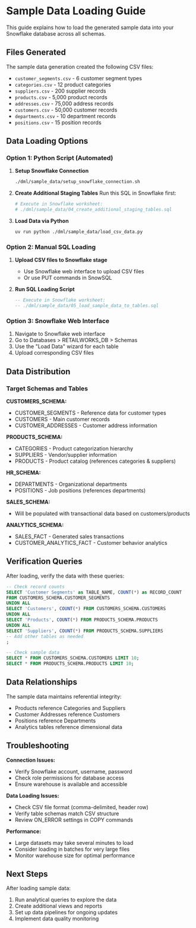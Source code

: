 # Sample Data Loading Guide

This guide explains how to load the generated sample data into your Snowflake database across all schemas.

## Files Generated

The sample data generation created the following CSV files:
- `customer_segments.csv` - 6 customer segment types
- `categories.csv` - 12 product categories  
- `suppliers.csv` - 200 supplier records
- `products.csv` - 5,000 product records
- `addresses.csv` - 75,000 address records
- `customers.csv` - 50,000 customer records
- `departments.csv` - 10 department records
- `positions.csv` - 15 position records

## Data Loading Options

### Option 1: Python Script (Automated)

1. **Setup Snowflake Connection**
   ```bash
   ./dml/sample_data/setup_snowflake_connection.sh
   ```

2. **Create Additional Staging Tables**
   Run this SQL in Snowflake first:
   ```bash
   # Execute in Snowflake worksheet:
   # ./dml/sample_data/04_create_additional_staging_tables.sql
   ```

3. **Load Data via Python**
   ```bash
   uv run python ./dml/sample_data/load_csv_data.py
   ```

### Option 2: Manual SQL Loading

1. **Upload CSV files to Snowflake stage**
   - Use Snowflake web interface to upload CSV files
   - Or use PUT commands in SnowSQL

2. **Run SQL Loading Script**
   ```sql
   -- Execute in Snowflake worksheet:
   -- ./dml/sample_data/05_load_sample_data_to_tables.sql
   ```

### Option 3: Snowflake Web Interface

1. Navigate to Snowflake web interface
2. Go to Databases > RETAILWORKS_DB > Schemas
3. Use the "Load Data" wizard for each table
4. Upload corresponding CSV files

## Data Distribution

### Target Schemas and Tables

**CUSTOMERS_SCHEMA:**
- CUSTOMER_SEGMENTS - Reference data for customer types
- CUSTOMERS - Main customer records  
- CUSTOMER_ADDRESSES - Customer address information

**PRODUCTS_SCHEMA:**
- CATEGORIES - Product categorization hierarchy
- SUPPLIERS - Vendor/supplier information
- PRODUCTS - Product catalog (references categories & suppliers)

**HR_SCHEMA:**
- DEPARTMENTS - Organizational departments
- POSITIONS - Job positions (references departments)

**SALES_SCHEMA:**
- Will be populated with transactional data based on customers/products

**ANALYTICS_SCHEMA:**
- SALES_FACT - Generated sales transactions
- CUSTOMER_ANALYTICS_FACT - Customer behavior analytics

## Verification Queries

After loading, verify the data with these queries:

```sql
-- Check record counts
SELECT 'Customer Segments' as TABLE_NAME, COUNT(*) as RECORD_COUNT 
FROM CUSTOMERS_SCHEMA.CUSTOMER_SEGMENTS
UNION ALL
SELECT 'Customers', COUNT(*) FROM CUSTOMERS_SCHEMA.CUSTOMERS
UNION ALL
SELECT 'Products', COUNT(*) FROM PRODUCTS_SCHEMA.PRODUCTS
UNION ALL
SELECT 'Suppliers', COUNT(*) FROM PRODUCTS_SCHEMA.SUPPLIERS
-- Add other tables as needed
;

-- Check sample data
SELECT * FROM CUSTOMERS_SCHEMA.CUSTOMERS LIMIT 10;
SELECT * FROM PRODUCTS_SCHEMA.PRODUCTS LIMIT 10;
```

## Data Relationships

The sample data maintains referential integrity:
- Products reference Categories and Suppliers
- Customer Addresses reference Customers  
- Positions reference Departments
- Analytics tables reference dimensional data

## Troubleshooting

**Connection Issues:**
- Verify Snowflake account, username, password
- Check role permissions for database access
- Ensure warehouse is available and accessible

**Data Loading Issues:**
- Check CSV file format (comma-delimited, header row)
- Verify table schemas match CSV structure
- Review ON_ERROR settings in COPY commands

**Performance:**
- Large datasets may take several minutes to load
- Consider loading in batches for very large files
- Monitor warehouse size for optimal performance

## Next Steps

After loading sample data:
1. Run analytical queries to explore the data
2. Create additional views and reports
3. Set up data pipelines for ongoing updates
4. Implement data quality monitoring
